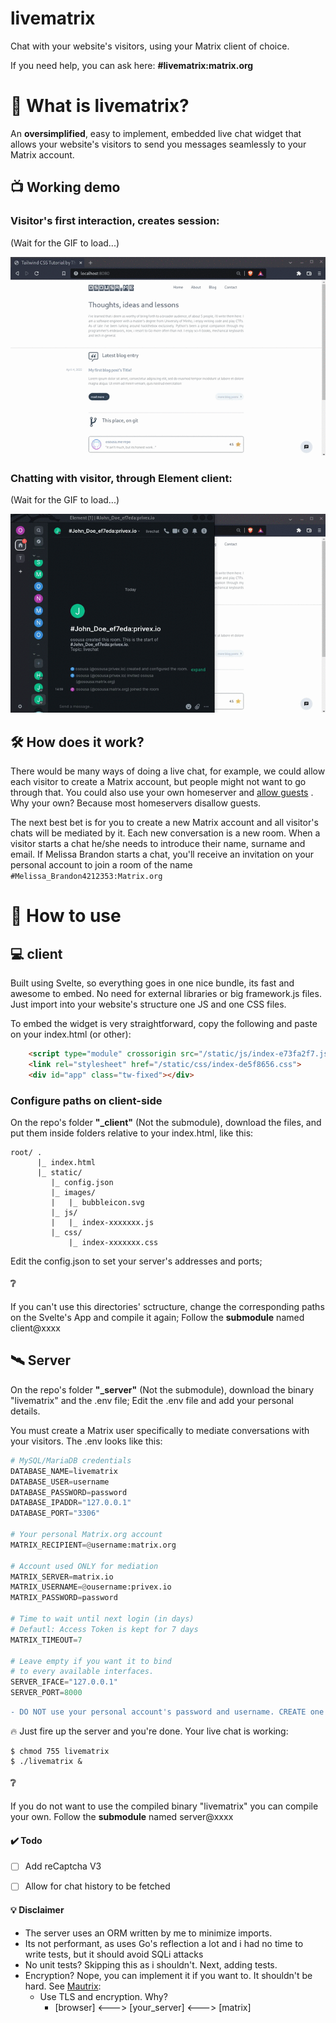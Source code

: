 # livematrix
Chat with your website's visitors, using your Matrix client of choice.

If you need help, you can ask here: **#livematrix:matrix.org**


# 📌 What is livematrix?

An **oversimplified**, easy to implement, embedded live chat widget that allows your website's visitors to send you messages seamlessly to your Matrix account.


## 📺 Working demo 


### Visitor's first interaction, creates session:
(Wait for the GIF to load...)

![demo_1](https://github.com/livematrix/.github/blob/main/images/demo01.gif?raw=true)



### Chatting with visitor, through Element client:
(Wait for the GIF to load...)

![demo_2](https://github.com/livematrix/.github/blob/main/images/demo02.gif?raw=true)



## 🛠️ How does it work? 

There would be many ways of doing a live chat, for example, we could allow each visitor to create a Matrix account, but people might not want to go through that. You could also use your own homeserver and [allow guests](https://spec.matrix.org/latest/client-server-api/#guest-access) . Why your own? Because most homeservers disallow guests. 

The next best bet is for you to create a new Matrix account and all visitor's chats will be mediated by it. Each new conversation is a new room. When a visitor starts a chat he/she needs to introduce their name, surname and email. If Melissa Brandon starts a chat, you'll receive an invitation on your personal account to join a room of the name `#Melissa_Brandon4212353:Matrix.org`


# 📗 How to use

##  :computer: client

Built using Svelte, so everything goes in one nice bundle, its fast and awesome to embed. No need for external libraries or big framework.js files.
Just import into your website's structure one JS and one CSS files. 

To embed the widget is very straightforward, copy the following and paste on your index.html (or other):

```html
    <script type="module" crossorigin src="/static/js/index-e73fa2f7.js"></script>
    <link rel="stylesheet" href="/static/css/index-de5f8656.css">
    <div id="app" class="tw-fixed"></div>
```

### Configure paths on client-side

On the repo's folder **"_client"**  (Not the submodule), download the files, and put them inside folders relative to your index.html, like this:

```
root/ .
      |_ index.html
      |_ static/
         |_ config.json 
         |_ images/
         |   |_ bubbleicon.svg
         |_ js/
         |   |_ index-xxxxxxx.js
         |_ css/
             |_ index-xxxxxxx.css

```

Edit the config.json to set your server's addresses and ports;

#### ❔
If you can't use this directories' sctructure, change the corresponding paths on the Svelte's App and compile it again;
Follow the **submodule** named client@xxxx


## 🛰️ Server

On the repo's folder **"_server"**  (Not the submodule), download the binary "livematrix" and the .env file; Edit the .env file and add your personal details. 

You must create a Matrix user specifically to mediate conversations with your visitors. The .env looks like this:

```python
# MySQL/MariaDB credentials
DATABASE_NAME=livematrix
DATABASE_USER=username
DATABASE_PASSWORD=password
DATABASE_IPADDR="127.0.0.1"
DATABASE_PORT="3306"

# Your personal Matrix.org account
MATRIX_RECIPIENT=@username:matrix.org

# Account used ONLY for mediation
MATRIX_SERVER=matrix.io
MATRIX_USERNAME=@ousername:privex.io
MATRIX_PASSWORD=password

# Time to wait until next login (in days)
# Defautl: Access Token is kept for 7 days
MATRIX_TIMEOUT=7

# Leave empty if you want it to bind
# to every available interfaces. 
SERVER_IFACE="127.0.0.1"
SERVER_PORT=8000
```

```diff
- DO NOT use your personal account's password and username. CREATE one for this purpose only
```

🔥 Just fire up the server and you're done. Your live chat is working:

```
$ chmod 755 livematrix
$ ./livematrix &
```

#### ❔ 
If you do not want to use the compiled binary "livematrix" you can compile your own. 
Follow the **submodule** named server@xxxx

#### :heavy_check_mark: Todo
- [ ] Add reCaptcha V3 
- [ ] Allow for chat history to be fetched


#### :bulb: Disclaimer 
- The server uses an ORM written by me to minimize imports.
- Its not performant, as uses Go's reflection a lot and i had no time to write tests, but it should avoid SQLi attacks 
- No unit tests? Skipping this as i shouldn't. Next, adding tests.
- Encryption? Nope, you can implement it if you want to. It shouldn't be hard. See [Mautrix](https://github.com/mautrix/go):
    - Use TLS and encryption. Why?  
        - [browser] <---> [your_server] <---> [matrix]


